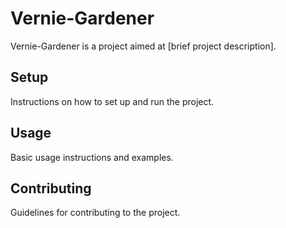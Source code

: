 # Vernie-Gardener

Vernie-Gardener is a project aimed at [brief project description].

## Setup

Instructions on how to set up and run the project.

## Usage

Basic usage instructions and examples.

## Contributing

Guidelines for contributing to the project.

